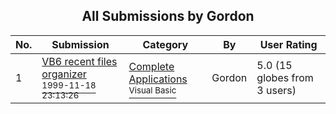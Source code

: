 ﻿<div align="center">

## All Submissions by Gordon

</div>

No.  | Submission | Category | By   | User Rating
---- | ---------- | -------- | ---- | -----------
1 | [VB6 recent files organizer<br /><sup>1999-11-18 23:13:26</sup>](https://github.com/Planet-Source-Code/gordon-vb6-recent-files-organizer__1-5995) | [Complete Applications<br /><sup>Visual Basic</sup>](../ByCategory/complete-applications__1-27.md) | Gordon | 5.0 (15 globes from 3 users)
